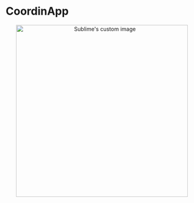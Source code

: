 # CoordinApp

<p align="center">
  <img src="https://user-images.githubusercontent.com/31454029/99291717-876cbb00-2840-11eb-8c6e-c8789edfc44d.jpg" alt="Sublime's custom image" width=450px/>
</p>
